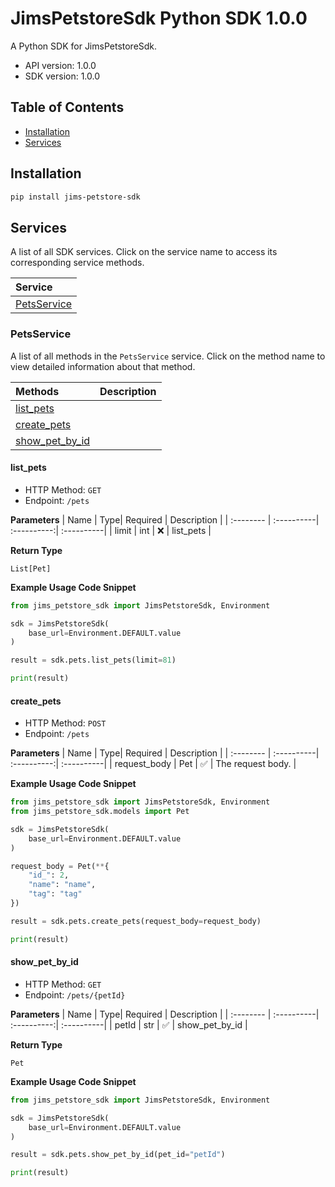 # JimsPetstoreSdk Python SDK 1.0.0

A Python SDK for JimsPetstoreSdk.

- API version: 1.0.0
- SDK version: 1.0.0

## Table of Contents

- [Installation](#installation)
- [Services](#services)

## Installation

```bash
pip install jims-petstore-sdk
```

## Services

A list of all SDK services. Click on the service name to access its corresponding service methods.

| Service                     |
| :-------------------------- |
| [PetsService](#petsservice) |

### PetsService

A list of all methods in the `PetsService` service. Click on the method name to view detailed information about that method.

| Methods                           | Description |
| :-------------------------------- | :---------- |
| [list_pets](#list_pets)           |             |
| [create_pets](#create_pets)       |             |
| [show_pet_by_id](#show_pet_by_id) |             |

#### **list_pets**

- HTTP Method: `GET`
- Endpoint: `/pets`

**Parameters**
| Name | Type| Required | Description |
| :-------- | :----------| :----------:| :----------|
| limit | int | ❌ | list_pets |

**Return Type**

`List[Pet]`

**Example Usage Code Snippet**

```py
from jims_petstore_sdk import JimsPetstoreSdk, Environment

sdk = JimsPetstoreSdk(
    base_url=Environment.DEFAULT.value
)

result = sdk.pets.list_pets(limit=81)

print(result)
```

#### **create_pets**

- HTTP Method: `POST`
- Endpoint: `/pets`

**Parameters**
| Name | Type| Required | Description |
| :-------- | :----------| :----------:| :----------|
| request_body | Pet | ✅ | The request body. |

**Example Usage Code Snippet**

```py
from jims_petstore_sdk import JimsPetstoreSdk, Environment
from jims_petstore_sdk.models import Pet

sdk = JimsPetstoreSdk(
    base_url=Environment.DEFAULT.value
)

request_body = Pet(**{
    "id_": 2,
    "name": "name",
    "tag": "tag"
})

result = sdk.pets.create_pets(request_body=request_body)

print(result)
```

#### **show_pet_by_id**

- HTTP Method: `GET`
- Endpoint: `/pets/{petId}`

**Parameters**
| Name | Type| Required | Description |
| :-------- | :----------| :----------:| :----------|
| petId | str | ✅ | show_pet_by_id |

**Return Type**

`Pet`

**Example Usage Code Snippet**

```py
from jims_petstore_sdk import JimsPetstoreSdk, Environment

sdk = JimsPetstoreSdk(
    base_url=Environment.DEFAULT.value
)

result = sdk.pets.show_pet_by_id(pet_id="petId")

print(result)
```

<!-- This file was generated by liblab | https://liblab.com/ -->
